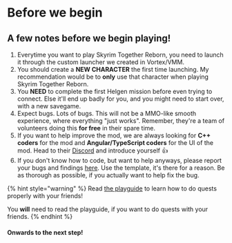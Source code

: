 # Before we begin

## A few notes before we begin playing!

1. Everytime you want to play Skyrim Together Reborn, you need to launch it through the custom launcher we created in Vortex/VMM.
2. You should create a **NEW CHARACTER** the first time launching. My recommendation would be to **only** use that character when playing Skyrim Together Reborn.
3. You **NEED** to complete the first Helgen mission before even trying to connect. Else it'll end up badly for you, and you might need to start over, with a new savegame.
4. Expect bugs. Lots of bugs. This will not be a MMO-like smooth experience, where everything "just works". Remember, they're a team of volunteers doing this **for free** in their spare time.
5. If you want to help improve the mod, we are always looking for **C++ coders** for the mod and **Angular/TypeScript coders** for the UI of the mod. Head to their [Discord](https://discord.gg/skyrimtogether) and introduce yourself :thumbsup:
6. If you don't know how to code, but want to help anyways, please report your bugs and findings [here](https://github.com/tiltedphoques/TiltedEvolution/issues). Use the template, it's there for a reason. Be as thorough as possible, if you actually want to help fix the bug.

{% hint style="warning" %}
Read [the playguide](../../../../general-information/playguide.md) to learn how to do quests properly with your friends!

You **will** need to read the playguide, if you want to do quests with your friends.
{% endhint %}

#### Onwards to the next step!
